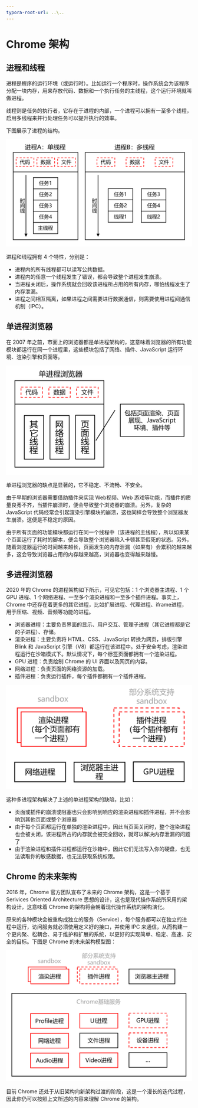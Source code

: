 ```yaml
---
typora-root-url: ..\..
---
```


# Chrome 架构

## 进程和线程

进程是程序的运行环境（或运行时）。比如运行一个程序时，操作系统会为该程序分配一块内存，用来存放代码、数据和一个执行任务的主线程，这个运行环境就叫做进程。

线程则是任务的执行者，它存在于进程的内部，一个进程可以拥有一至多个线程，启用多线程来并行处理任务可以提升执行的效率。

下图展示了进程的结构。

![进程的结构](/static/image/markdown/browser/process-structure.png)

进程和线程拥有 4 个特性，分别是：

- 进程内的所有线程都可以读写公共数据。
- 进程内的任意一个线程发生了错误，都会导致整个进程发生崩溃。
- 当进程关闭后，操作系统就会回收该进程所占用的所有内存，哪怕线程发生了内存泄漏。
- 进程之间相互隔离，如果进程之间需要进行数据通信，则需要使用进程间通信机制（IPC）。

## 单进程浏览器

在 2007 年之前，市面上的浏览器都是单进程架构的，这意味着浏览器的所有功能模块都运行在同一个进程里，这些模块包括了网络、插件、JavaScript 运行环境、渲染引擎和页面等。

![单进程浏览器](/static/image/markdown/browser/single-process-browser.png)

单进程浏览器的缺点是显著的，它不稳定、不流畅、不安全。

由于早期的浏览器需要借助插件来实现 Web视频、Web 游戏等功能，而插件的质量良莠不齐，当插件崩溃时，便会导致整个浏览器的崩溃。另外，复杂的 JavaScript 代码经常会引起渲染引擎模块的崩溃，这也同样会导致整个浏览器发生崩溃。这便是不稳定的原因。

由于所有页面的功能模块都运行在同一个线程中（该进程的主线程），所以如果某个页面运行了耗时的脚本，便会导致整个浏览器陷入卡顿甚至假死的状态。另外，随着浏览器运行的时间越来越长，页面发生的内存泄漏（如果有）会累积的越来越多，这会导致浏览器占用的内存越来越高，浏览器也变得越来越慢。

## 多进程浏览器

2020 年的 Chrome 的进程架构如下所示，可见它包括：1 个浏览器主进程、1 个 GPU 进程、1 个网络进程、一至多个渲染进程和一至多个插件进程。事实上，Chrome 中还存在着更多的其它进程，比如扩展进程、代理进程、iframe进程，用于压缩、视频、音频等功能的进程。

- 浏览器进程：主要负责界面的显示、用户交互、管理子进程（其它进程都是它的子进程）、存储。
- 渲染进程：主要负责将 HTML、CSS、JavaScript 转换为网页，排版引擎 Blink 和 JavaScript 引擎（V8）都运行在该进程中。处于安全考虑，渲染进程运行在沙箱模式下。默认情况下，每个标签页面都拥有一个渲染进程。
- GPU 进程：负责绘制 Chrome 的 UI 界面以及网页的内容。
- 网络进程：负责页面的网络资源的加载。
- 插件进程：负责运行插件，每个插件都拥有一个插件进程。

![2020年的Chrome的进程架构](/static/image/markdown/browser/chrome-structure-2020.png)

这种多进程架构解决了上述的单进程架构的缺陷，比如：

- 页面或插件的崩溃或阻塞也只会影响到响应的渲染进程和插件进程，并不会影响到其他页面或整个浏览器
- 由于每个页面都运行在单独的渲染进程中，因此当页面关闭时，整个渲染进程也会被关闭，该进程所占的内存就会被完全回收，就可以解决内存泄漏的问题了
- 由于渲染进程和插件进程都运行在沙箱中，因此它们无法写入你的硬盘，也无法读取你的敏感数据，也无法获取系统权限。

## Chrome 的未来架构

2016 年，Chrome 官方团队宣布了未来的 Chrome 架构，这是一个基于 Serivices Oriented Architecture 思想的设计，这也是现代操作系统所采用的架构设计，这意味着 Chrome 的架构将会朝着现代操作系统的架构演化。

原来的各种模块会被重构成独立的服务（Service），每个服务都可以在独立的进程中运行，访问服务就必须使用定义好的接口，并使用 IPC 来通信，从而构建一个更内聚、松耦合、易于维护和扩展的系统，以更好的实现简单、稳定、高速、安全的目标。下图是 Chrome 的未来架构模型图：

![未来的Chrome的进程架构](/static/image/markdown/browser/chrome-structure-future.png)

目前 Chrome 还处于从旧架构向新架构过渡的阶段，这是一个漫长的迭代过程，因此你仍可以按照上文所述的内容来理解 Chrome 的架构。

